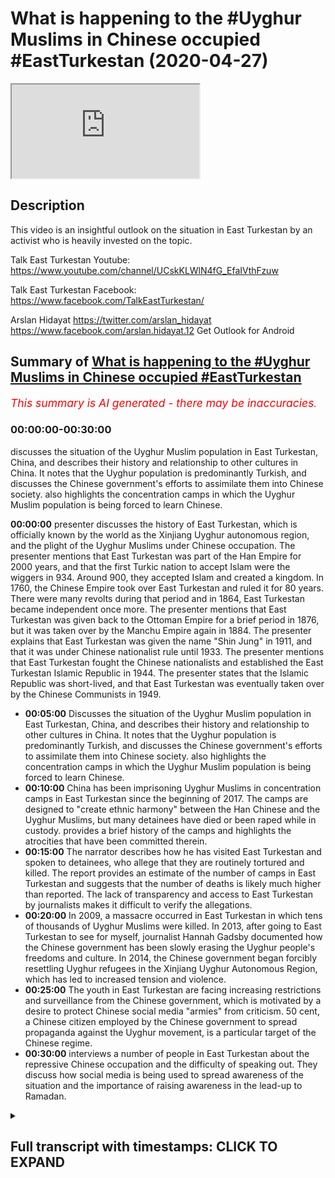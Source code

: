 # What is happening to the #Uyghur Muslims in Chinese occupied #EastTurkestan (2020-04-27)

<iframe loading='lazy' allow='autoplay' src='https://www.youtube.com/embed/jPRjuHtygYI'></iframe>

## Description

This video is an insightful outlook on the situation in East Turkestan by an activist who is heavily invested on the topic.

Talk East Turkestan Youtube:
<https://www.youtube.com/channel/UCskKLWlN4fG_EfaIVthFzuw>

Talk East Turkestan Facebook:
<https://www.facebook.com/TalkEastTurkestan/>

Arslan Hidayat
<https://twitter.com/arslan_hidayat>
<https://www.facebook.com/arslan.hidayat.12>
Get Outlook for Android

## Summary of [What is happening to the #Uyghur Muslims in Chinese occupied #EastTurkestan](https://www.youtube.com/watch?v=jPRjuHtygYI)

*<span style="color:red; font-size:125%">This summary is AI generated - there may be inaccuracies</span>. [](/)*

### <a onclick="modifyYTiframeseektime('0')">00:00:00-00:30:00</a>

 discusses the situation of the Uyghur Muslim population in East Turkestan, China, and describes their history and relationship to other cultures in China. It notes that the Uyghur population is predominantly Turkish, and discusses the Chinese government's efforts to assimilate them into Chinese society.  also highlights the concentration camps in which the Uyghur Muslim population is being forced to learn Chinese.

**<a onclick="modifyYTiframeseektime('0')">00:00:00</a>**  presenter discusses the history of East Turkestan, which is officially known by the world as the Xinjiang Uyghur autonomous region, and the plight of the Uyghur Muslims under Chinese occupation. The presenter mentions that East Turkestan was part of the Han Empire for 2000 years, and that the first Turkic nation to accept Islam were the wiggers in 934. Around 900, they accepted Islam and created a kingdom. In 1760, the Chinese Empire took over East Turkestan and ruled it for 80 years. There were many revolts during that period and in 1864, East Turkestan became independent once more. The presenter mentions that East Turkestan was given back to the Ottoman Empire for a brief period in 1876, but it was taken over by the Manchu Empire again in 1884. The presenter explains that East Turkestan was given the name "Shin Jung" in 1911, and that it was under Chinese nationalist rule until 1933. The presenter mentions that East Turkestan fought the Chinese nationalists and established the East Turkestan Islamic Republic in 1944. The presenter states that the Islamic Republic was short-lived, and that East Turkestan was eventually taken over by the Chinese Communists in 1949.

* **<a onclick="modifyYTiframeseektime('300')">00:05:00</a>** Discusses the situation of the Uyghur Muslim population in East Turkestan, China, and describes their history and relationship to other cultures in China. It notes that the Uyghur population is predominantly Turkish, and discusses the Chinese government's efforts to assimilate them into Chinese society.  also highlights the concentration camps in which the Uyghur Muslim population is being forced to learn Chinese.
* **<a onclick="modifyYTiframeseektime('600')">00:10:00</a>** China has been imprisoning Uyghur Muslims in concentration camps in East Turkestan since the beginning of 2017. The camps are designed to "create ethnic harmony" between the Han Chinese and the Uyghur Muslims, but many detainees have died or been raped while in custody.  provides a brief history of the camps and highlights the atrocities that have been committed therein.
* **<a onclick="modifyYTiframeseektime('900')">00:15:00</a>** The narrator describes how he has visited East Turkestan and spoken to detainees, who allege that they are routinely tortured and killed. The report provides an estimate of the number of camps in East Turkestan and suggests that the number of deaths is likely much higher than reported. The lack of transparency and access to East Turkestan by journalists makes it difficult to verify the allegations.
* **<a onclick="modifyYTiframeseektime('1200')">00:20:00</a>** In 2009, a massacre occurred in East Turkestan in which tens of thousands of Uyghur Muslims were killed. In 2013, after going to East Turkestan to see for myself, journalist Hannah Gadsby documented how the Chinese government has been slowly erasing the Uyghur people's freedoms and culture. In 2014, the Chinese government began forcibly resettling Uyghur refugees in the Xinjiang Uyghur Autonomous Region, which has led to increased tension and violence.
* **<a onclick="modifyYTiframeseektime('1500')">00:25:00</a>** The youth in East Turkestan are facing increasing restrictions and surveillance from the Chinese government, which is motivated by a desire to protect Chinese social media "armies" from criticism. 50 cent, a Chinese citizen employed by the Chinese government to spread propaganda against the Uyghur movement, is a particular target of the Chinese regime.
* **<a onclick="modifyYTiframeseektime('1800')">00:30:00</a>** interviews a number of people in East Turkestan about the repressive Chinese occupation and the difficulty of speaking out. They discuss how social media is being used to spread awareness of the situation and the importance of raising awareness in the lead-up to Ramadan.

<details><summary><h2>Full transcript with timestamps: CLICK TO EXPAND</h2></summary>

<a onclick="modifyYTiframeseektime('0')">0:00:00</a> assalamualaikum warahmatullahi what I  
<a onclick="modifyYTiframeseektime('2')">0:00:02</a> care to and welcome to a special show  
<a onclick="modifyYTiframeseektime('4')">0:00:04</a> with a special guest who is a weaker  
<a onclick="modifyYTiframeseektime('7')">0:00:07</a> Muslim who is an activist who's been  
<a onclick="modifyYTiframeseektime('8')">0:00:08</a> very active on media mainstream media  
<a onclick="modifyYTiframeseektime('12')">0:00:12</a> BBC T is equal T NT or T RT a crabber  
<a onclick="modifyYTiframeseektime('17')">0:00:17</a> yeah yeah the Turkish channel right Al  
<a onclick="modifyYTiframeseektime('21')">0:00:21</a> Jazeera and many other and many other  
<a onclick="modifyYTiframeseektime('23')">0:00:23</a> important channels it's obviously got  
<a onclick="modifyYTiframeseektime('25')">0:00:25</a> very important information to give us  
<a onclick="modifyYTiframeseektime('28')">0:00:28</a> today about the plight of the weakened  
<a onclick="modifyYTiframeseektime('31')">0:00:31</a> Muslims in East Turkestan so before we  
<a onclick="modifyYTiframeseektime('36')">0:00:36</a> get started with what's happening on the  
<a onclick="modifyYTiframeseektime('38')">0:00:38</a> ground now I thought we potentially  
<a onclick="modifyYTiframeseektime('40')">0:00:40</a> better get started with maybe a brief  
<a onclick="modifyYTiframeseektime('43')">0:00:43</a> history of who are the weaker people and  
<a onclick="modifyYTiframeseektime('45')">0:00:45</a> what is the history of of those bigger  
<a onclick="modifyYTiframeseektime('48')">0:00:48</a> people in the East segment son sure um  
<a onclick="modifyYTiframeseektime('52')">0:00:52</a> today what what the Chinese call or what  
<a onclick="modifyYTiframeseektime('55')">0:00:55</a> it's officially called by the world  
<a onclick="modifyYTiframeseektime('56')">0:00:56</a> bodies as the Xin Jiang we got  
<a onclick="modifyYTiframeseektime('59')">0:00:59</a> autonomous region we often refer to as  
<a onclick="modifyYTiframeseektime('61')">0:01:01</a> Chinese occupied East Turkestan and I  
<a onclick="modifyYTiframeseektime('65')">0:01:05</a> mean you could go in 2000 years of  
<a onclick="modifyYTiframeseektime('67')">0:01:07</a> history but maybe the week is coming to  
<a onclick="modifyYTiframeseektime('71')">0:01:11</a> play especially during the Qatar Han  
<a onclick="modifyYTiframeseektime('74')">0:01:14</a> Empire period where the wiggers in 934  
<a onclick="modifyYTiframeseektime('77')">0:01:17</a> accept Islam and they are the first  
<a onclick="modifyYTiframeseektime('80')">0:01:20</a> Turkic nation to accept this lab and and  
<a onclick="modifyYTiframeseektime('83')">0:01:23</a> make a kingdom out of it they make the  
<a onclick="modifyYTiframeseektime('86')">0:01:26</a> first Kingdom and even the word Google  
<a onclick="modifyYTiframeseektime('89')">0:01:29</a> in Turkish regard actually means  
<a onclick="modifyYTiframeseektime('91')">0:01:31</a> civilize because they were the first  
<a onclick="modifyYTiframeseektime('93')">0:01:33</a> shows generally Turkic / Mongol people  
<a onclick="modifyYTiframeseektime('96')">0:01:36</a> are nomadic people and the week is were  
<a onclick="modifyYTiframeseektime('98')">0:01:38</a> the first branch of Turks to leave that  
<a onclick="modifyYTiframeseektime('101')">0:01:41</a> nomadic lifestyle and create a  
<a onclick="modifyYTiframeseektime('103')">0:01:43</a> civilization in agriculture and so  
<a onclick="modifyYTiframeseektime('107')">0:01:47</a> around 900 they accept Islam and then  
<a onclick="modifyYTiframeseektime('109')">0:01:49</a> it's like a few hundred years of within  
<a onclick="modifyYTiframeseektime('113')">0:01:53</a> a week a kingdom of different sort of  
<a onclick="modifyYTiframeseektime('115')">0:01:55</a> kingdoms within Turkey kingdoms it's not  
<a onclick="modifyYTiframeseektime('119')">0:01:59</a> until we get to about 1760 where we  
<a onclick="modifyYTiframeseektime('123')">0:02:03</a> start having issues with the Chinese  
<a onclick="modifyYTiframeseektime('126')">0:02:06</a> Empire and during that time we get into  
<a onclick="modifyYTiframeseektime('129')">0:02:09</a> contact the wiggers get into contact  
<a onclick="modifyYTiframeseektime('131')">0:02:11</a> with a Manchu Empire  
<a onclick="modifyYTiframeseektime('133')">0:02:13</a> and they take over what we now refer to  
<a onclick="modifyYTiframeseektime('136')">0:02:16</a> as East Turkestan in 1760 they sort of  
<a onclick="modifyYTiframeseektime('140')">0:02:20</a> rule that part of the land and we'll get  
<a onclick="modifyYTiframeseektime('143')">0:02:23</a> into the geography as well for about 80  
<a onclick="modifyYTiframeseektime('145')">0:02:25</a> or so years during those 80 years there  
<a onclick="modifyYTiframeseektime('148')">0:02:28</a> are many revolts and in about 1864 the  
<a onclick="modifyYTiframeseektime('154')">0:02:34</a> week has become independent once more  
<a onclick="modifyYTiframeseektime('156')">0:02:36</a> from the Manchu Empire and then during  
<a onclick="modifyYTiframeseektime('160')">0:02:40</a> that period for the for a very brief  
<a onclick="modifyYTiframeseektime('162')">0:02:42</a> period the week is actually give back to  
<a onclick="modifyYTiframeseektime('165')">0:02:45</a> the Ottoman empires world very briefly  
<a onclick="modifyYTiframeseektime('167')">0:02:47</a> but again it's short-lived and we are  
<a onclick="modifyYTiframeseektime('170')">0:02:50</a> taken over by the Manchurians again in  
<a onclick="modifyYTiframeseektime('173')">0:02:53</a> 1876 then for about eight years or so  
<a onclick="modifyYTiframeseektime('177')">0:02:57</a> there's a bit more revolt and then the  
<a onclick="modifyYTiframeseektime('180')">0:03:00</a> the Ching dynasty basically during that  
<a onclick="modifyYTiframeseektime('183')">0:03:03</a> period in 1884  
<a onclick="modifyYTiframeseektime('186')">0:03:06</a> we are labeled as Shin Jung which  
<a onclick="modifyYTiframeseektime('189')">0:03:09</a> literally means new frontier or new land  
<a onclick="modifyYTiframeseektime('193')">0:03:13</a> and then it's not until 1911 that the  
<a onclick="modifyYTiframeseektime('198')">0:03:18</a> Manchu Empire totally is wiped out by  
<a onclick="modifyYTiframeseektime('201')">0:03:21</a> the Chinese nationalists and we fall  
<a onclick="modifyYTiframeseektime('204')">0:03:24</a> under chinese nationalist rule and then  
<a onclick="modifyYTiframeseektime('207')">0:03:27</a> from 1911 to about 1933 we we fight the  
<a onclick="modifyYTiframeseektime('213')">0:03:33</a> Chinese nationalists and we establish  
<a onclick="modifyYTiframeseektime('215')">0:03:35</a> the East Turkestan Islamic Republic and  
<a onclick="modifyYTiframeseektime('218')">0:03:38</a> this is was established in the city of  
<a onclick="modifyYTiframeseektime('221')">0:03:41</a> kashgar which is very close to the which  
<a onclick="modifyYTiframeseektime('223')">0:03:43</a> which orders with Afghanistan and it's  
<a onclick="modifyYTiframeseektime('226')">0:03:46</a> actually recognized by but by the Afghan  
<a onclick="modifyYTiframeseektime('229')">0:03:49</a> government back then and also turkey the  
<a onclick="modifyYTiframeseektime('232')">0:03:52</a> Turkish Republic but unfortunately this  
<a onclick="modifyYTiframeseektime('235')">0:03:55</a> Islamic Republic is short-lived and then  
<a onclick="modifyYTiframeseektime('238')">0:03:58</a> we lose the fight to the Chinese  
<a onclick="modifyYTiframeseektime('241')">0:04:01</a> nationalists once more and then in in  
<a onclick="modifyYTiframeseektime('245')">0:04:05</a> about eleven years later in 1944 towards  
<a onclick="modifyYTiframeseektime('248')">0:04:08</a> the north of East Turkestan in the city  
<a onclick="modifyYTiframeseektime('250')">0:04:10</a> of gujja we established the East  
<a onclick="modifyYTiframeseektime('252')">0:04:12</a> Turkestan Republic and that goes on for  
<a onclick="modifyYTiframeseektime('255')">0:04:15</a> about five or six years until the  
<a onclick="modifyYTiframeseektime('257')">0:04:17</a> Chinese Communist disband that  
<a onclick="modifyYTiframeseektime('260')">0:04:20</a> government in 1949 and then we've been  
<a onclick="modifyYTiframeseektime('263')">0:04:23</a> living for the past 70 odd years and  
<a onclick="modifyYTiframeseektime('266')">0:04:26</a> communist rule Chinese communist rule  
<a onclick="modifyYTiframeseektime('269')">0:04:29</a> together with Tibet together with Inner  
<a onclick="modifyYTiframeseektime('271')">0:04:31</a> Mongolia and since that day they  
<a onclick="modifyYTiframeseektime('275')">0:04:35</a> promised us autonomy technically we are  
<a onclick="modifyYTiframeseektime('278')">0:04:38</a> labeled the shinjang we got enemies  
<a onclick="modifyYTiframeseektime('280')">0:04:40</a> region but we have we don't receive any  
<a onclick="modifyYTiframeseektime('283')">0:04:43</a> autonomy our leaders are puppets and we  
<a onclick="modifyYTiframeseektime('287')">0:04:47</a> and we've gone through many oppressions  
<a onclick="modifyYTiframeseektime('289')">0:04:49</a> throughout the times whether it be  
<a onclick="modifyYTiframeseektime('291')">0:04:51</a> during whether it be our own Arabic  
<a onclick="modifyYTiframeseektime('295')">0:04:55</a> script because we do use Arabic script  
<a onclick="modifyYTiframeseektime('297')">0:04:57</a> that was then later changed into Latin  
<a onclick="modifyYTiframeseektime('300')">0:05:00</a> for a period of time just like what  
<a onclick="modifyYTiframeseektime('302')">0:05:02</a> Turkey did with Ataturk but then later  
<a onclick="modifyYTiframeseektime('304')">0:05:04</a> again they changed it back to Arabic so  
<a onclick="modifyYTiframeseektime('307')">0:05:07</a> one you change the Arabic script once  
<a onclick="modifyYTiframeseektime('309')">0:05:09</a> you lose a whole generation of people  
<a onclick="modifyYTiframeseektime('311')">0:05:11</a> they become in the room and in another  
<a onclick="modifyYTiframeseektime('313')">0:05:13</a> 20 years you change the script once more  
<a onclick="modifyYTiframeseektime('315')">0:05:15</a> so the Chinese have been keeping the the  
<a onclick="modifyYTiframeseektime('319')">0:05:19</a> Weig as literate  
<a onclick="modifyYTiframeseektime('321')">0:05:21</a> [Music]  
<a onclick="modifyYTiframeseektime('322')">0:05:22</a> you know not knowledged and not schooled  
<a onclick="modifyYTiframeseektime('324')">0:05:24</a> and this is a typical of all communist  
<a onclick="modifyYTiframeseektime('328')">0:05:28</a> regimes you know attacking professors  
<a onclick="modifyYTiframeseektime('330')">0:05:30</a> attacking the rich attacking the  
<a onclick="modifyYTiframeseektime('332')">0:05:32</a> businessman and in attacking agency  
<a onclick="modifyYTiframeseektime('334')">0:05:34</a> basically I could go on until today  
<a onclick="modifyYTiframeseektime('337')">0:05:37</a> basically if you if you'd like or well I  
<a onclick="modifyYTiframeseektime('341')">0:05:41</a> mean that's that's very comprehensive in  
<a onclick="modifyYTiframeseektime('344')">0:05:44</a> the short space of time history  
<a onclick="modifyYTiframeseektime('348')">0:05:48</a> tree-like of the of the Weir's what are  
<a onclick="modifyYTiframeseektime('352')">0:05:52</a> the population sizes just for people to  
<a onclick="modifyYTiframeseektime('353')">0:05:53</a> get kind of more of a visual picture now  
<a onclick="modifyYTiframeseektime('355')">0:05:55</a> what's what is the population size what  
<a onclick="modifyYTiframeseektime('357')">0:05:57</a> language do people speak tell us more  
<a onclick="modifyYTiframeseektime('360')">0:06:00</a> about these people I mean to what extent  
<a onclick="modifyYTiframeseektime('362')">0:06:02</a> are they integrated into Chinese society  
<a onclick="modifyYTiframeseektime('364')">0:06:04</a> if at all to what extent are they likely  
<a onclick="modifyYTiframeseektime('367')">0:06:07</a> to know Mandarin Chinese or any kind of  
<a onclick="modifyYTiframeseektime('370')">0:06:10</a> Chinese so give us a bit of a glimpse as  
<a onclick="modifyYTiframeseektime('374')">0:06:14</a> to what what the wiggers are like today  
<a onclick="modifyYTiframeseektime('377')">0:06:17</a> and and something about the week of  
<a onclick="modifyYTiframeseektime('379')">0:06:19</a> people yes so the week is by nature by  
<a onclick="modifyYTiframeseektime('384')">0:06:24</a> nature or by say blood are a link to the  
<a onclick="modifyYTiframeseektime('387')">0:06:27</a> Turks so even when you go to Turkey or  
<a onclick="modifyYTiframeseektime('389')">0:06:29</a> when you talk to Turkish people they  
<a onclick="modifyYTiframeseektime('392')">0:06:32</a> they have this special tree of you know  
<a onclick="modifyYTiframeseektime('394')">0:06:34</a> what they call like where their gene  
<a onclick="modifyYTiframeseektime('396')">0:06:36</a> comes from or so to speak so we are  
<a onclick="modifyYTiframeseektime('399')">0:06:39</a> linked to the Turkic people  
<a onclick="modifyYTiframeseektime('400')">0:06:40</a> and when we refer to East Turkestan we  
<a onclick="modifyYTiframeseektime('403')">0:06:43</a> don't just refer to the wiggers even  
<a onclick="modifyYTiframeseektime('405')">0:06:45</a> though we make the majority within the  
<a onclick="modifyYTiframeseektime('408')">0:06:48</a> framework of Turkestan or Eastern  
<a onclick="modifyYTiframeseektime('410')">0:06:50</a> castaigne Kazakh Turks is Beck Turks  
<a onclick="modifyYTiframeseektime('412')">0:06:52</a> Kurds Turks hotter Turks the the wiggers  
<a onclick="modifyYTiframeseektime('417')">0:06:57</a> the language itself is Turkish so if I  
<a onclick="modifyYTiframeseektime('421')">0:07:01</a> were to speak say say - Ali Dawa very  
<a onclick="modifyYTiframeseektime('424')">0:07:04</a> slowly in the wiggling which you would  
<a onclick="modifyYTiframeseektime('426')">0:07:06</a> understand me I do know the Turkish  
<a onclick="modifyYTiframeseektime('428')">0:07:08</a> language itself as well so that the  
<a onclick="modifyYTiframeseektime('431')">0:07:11</a> Turks understand each other and the  
<a onclick="modifyYTiframeseektime('435')">0:07:15</a> language wise according to Chinese  
<a onclick="modifyYTiframeseektime('438')">0:07:18</a> statistics we are 11 million people but  
<a onclick="modifyYTiframeseektime('440')">0:07:20</a> we say we are anywhere anywhere between  
<a onclick="modifyYTiframeseektime('444')">0:07:24</a> 25 to 40 million obviously the Chinese  
<a onclick="modifyYTiframeseektime('447')">0:07:27</a> don't let us do any statistics they seem  
<a onclick="modifyYTiframeseektime('449')">0:07:29</a> to just keep our population the same  
<a onclick="modifyYTiframeseektime('451')">0:07:31</a> over especially after 1990 our  
<a onclick="modifyYTiframeseektime('454')">0:07:34</a> population hasn't changed for some  
<a onclick="modifyYTiframeseektime('455')">0:07:35</a> reason they like to keep it small on  
<a onclick="modifyYTiframeseektime('457')">0:07:37</a> paper and when the first when before  
<a onclick="modifyYTiframeseektime('462')">0:07:42</a> China's invasion the the Chinese  
<a onclick="modifyYTiframeseektime('465')">0:07:45</a> population is Turkestan was less than a  
<a onclick="modifyYTiframeseektime('467')">0:07:47</a> percent maybe like half a percent but  
<a onclick="modifyYTiframeseektime('470')">0:07:50</a> now according to China it's about 50 50  
<a onclick="modifyYTiframeseektime('474')">0:07:54</a> 50 percent Han and then 50 percent we  
<a onclick="modifyYTiframeseektime('476')">0:07:56</a> guess and then within that 50 percent  
<a onclick="modifyYTiframeseektime('478')">0:07:58</a> there are a small minority of Cossacks  
<a onclick="modifyYTiframeseektime('480')">0:08:00</a> could his respects Attar's yeah but  
<a onclick="modifyYTiframeseektime('486')">0:08:06</a> those are the weaker people for you and  
<a onclick="modifyYTiframeseektime('488')">0:08:08</a> the frustration with the Chinese  
<a onclick="modifyYTiframeseektime('491')">0:08:11</a> government is that while whilst many  
<a onclick="modifyYTiframeseektime('493')">0:08:13</a> other cultures because China posts  
<a onclick="modifyYTiframeseektime('496')">0:08:16</a> itself and prides itself of having 56  
<a onclick="modifyYTiframeseektime('499')">0:08:19</a> nationalities within or 56 ethnic groups  
<a onclick="modifyYTiframeseektime('503')">0:08:23</a> within China but we are the ones that  
<a onclick="modifyYTiframeseektime('507')">0:08:27</a> haven't necessarily integrated into  
<a onclick="modifyYTiframeseektime('509')">0:08:29</a> there or been assimilated into their  
<a onclick="modifyYTiframeseektime('512')">0:08:32</a> framework and it's maybe you've heard of  
<a onclick="modifyYTiframeseektime('516')">0:08:36</a> the recent crackdown in the last three  
<a onclick="modifyYTiframeseektime('518')">0:08:38</a> years these concentration camps where  
<a onclick="modifyYTiframeseektime('521')">0:08:41</a> they finally said enough is enough  
<a onclick="modifyYTiframeseektime('524')">0:08:44</a> you're either going to become Chinese or  
<a onclick="modifyYTiframeseektime('526')">0:08:46</a> not because how our allegiance has not  
<a onclick="modifyYTiframeseektime('530')">0:08:50</a> been necessarily to Beijing it's been  
<a onclick="modifyYTiframeseektime('533')">0:08:53</a> more  
<a onclick="modifyYTiframeseektime('534')">0:08:54</a> towards to our Turkic brothers in  
<a onclick="modifyYTiframeseektime('535')">0:08:55</a> Central Asia to to our Middle Eastern  
<a onclick="modifyYTiframeseektime('539')">0:08:59</a> brothers in the Middle East so we looked  
<a onclick="modifyYTiframeseektime('542')">0:09:02</a> out and even the way we look the way we  
<a onclick="modifyYTiframeseektime('544')">0:09:04</a> speak in recent years I mean the the  
<a onclick="modifyYTiframeseektime('548')">0:09:08</a> weaker people have had to learn Chinese  
<a onclick="modifyYTiframeseektime('550')">0:09:10</a> I mean it is it is that is it is the  
<a onclick="modifyYTiframeseektime('553')">0:09:13</a> nation's language after all if you don't  
<a onclick="modifyYTiframeseektime('555')">0:09:15</a> know Chinese you wouldn't be able to  
<a onclick="modifyYTiframeseektime('557')">0:09:17</a> study so weak is predominantly do you  
<a onclick="modifyYTiframeseektime('560')">0:09:20</a> know the Chinese Mandarin language yeah  
<a onclick="modifyYTiframeseektime('563')">0:09:23</a> and you may have heard that and we'll  
<a onclick="modifyYTiframeseektime('566')">0:09:26</a> probably get into that later that why  
<a onclick="modifyYTiframeseektime('567')">0:09:27</a> they're putting us into concentration  
<a onclick="modifyYTiframeseektime('569')">0:09:29</a> camp is to teach us Chinese Mandarin but  
<a onclick="modifyYTiframeseektime('571')">0:09:31</a> most of the people that that you've seen  
<a onclick="modifyYTiframeseektime('573')">0:09:33</a> put are actually very educated people so  
<a onclick="modifyYTiframeseektime('578')">0:09:38</a> let's get to that right now because I  
<a onclick="modifyYTiframeseektime('580')">0:09:40</a> think we've got a good picture of who  
<a onclick="modifyYTiframeseektime('582')">0:09:42</a> the weaker people are what the history  
<a onclick="modifyYTiframeseektime('584')">0:09:44</a> is because I think that he realizes them  
<a onclick="modifyYTiframeseektime('586')">0:09:46</a> not just for let's say non-muslims who  
<a onclick="modifyYTiframeseektime('589')">0:09:49</a> are watching this but also for us  
<a onclick="modifyYTiframeseektime('592')">0:09:52</a> Muslims who might not have much  
<a onclick="modifyYTiframeseektime('594')">0:09:54</a> information about the weekers myself  
<a onclick="modifyYTiframeseektime('597')">0:09:57</a> included so I think it's very important  
<a onclick="modifyYTiframeseektime('599')">0:09:59</a> that we we do study a little bit more  
<a onclick="modifyYTiframeseektime('601')">0:10:01</a> about the history studied a little bit  
<a onclick="modifyYTiframeseektime('603')">0:10:03</a> more about the society and the people  
<a onclick="modifyYTiframeseektime('605')">0:10:05</a> what's going on in China now so the most  
<a onclick="modifyYTiframeseektime('610')">0:10:10</a> recent thing that has been going on  
<a onclick="modifyYTiframeseektime('613')">0:10:13</a> especially since the beginning of 2017  
<a onclick="modifyYTiframeseektime('616')">0:10:16</a> China have decided to put the wiggers  
<a onclick="modifyYTiframeseektime('618')">0:10:18</a> into and and we've seen it and today I  
<a onclick="modifyYTiframeseektime('623')">0:10:23</a> made a video about it as well just like  
<a onclick="modifyYTiframeseektime('625')">0:10:25</a> what happened to the Jews into  
<a onclick="modifyYTiframeseektime('626')">0:10:26</a> concentration camps before I mean it's  
<a onclick="modifyYTiframeseektime('630')">0:10:30</a> not like it's starting 2017 the the  
<a onclick="modifyYTiframeseektime('633')">0:10:33</a> weeks have always been oppressed over  
<a onclick="modifyYTiframeseektime('635')">0:10:35</a> the last 70 years but especially these  
<a onclick="modifyYTiframeseektime('638')">0:10:38</a> last three years regardless of how  
<a onclick="modifyYTiframeseektime('641')">0:10:41</a> religious someone is or regardless of  
<a onclick="modifyYTiframeseektime('645')">0:10:45</a> how loyal they were to the Communist  
<a onclick="modifyYTiframeseektime('647')">0:10:47</a> Party it based simply on your ethnic  
<a onclick="modifyYTiframeseektime('651')">0:10:51</a> identity you were put into this  
<a onclick="modifyYTiframeseektime('653')">0:10:53</a> concentration camp to be basically fixed  
<a onclick="modifyYTiframeseektime('657')">0:10:57</a> or to be retrained re-educated and in  
<a onclick="modifyYTiframeseektime('661')">0:11:01</a> the process many have died so if I if I  
<a onclick="modifyYTiframeseektime('665')">0:11:05</a> can go into what actually happened  
<a onclick="modifyYTiframeseektime('666')">0:11:06</a> in these camps there are actually four  
<a onclick="modifyYTiframeseektime('668')">0:11:08</a> types of camps for four levels of camps  
<a onclick="modifyYTiframeseektime('671')">0:11:11</a> the first type of camp is the lightest  
<a onclick="modifyYTiframeseektime('674')">0:11:14</a> where probably the people that have that  
<a onclick="modifyYTiframeseektime('678')">0:11:18</a> are not a threat to society so sort of  
<a onclick="modifyYTiframeseektime('681')">0:11:21</a> threats to Chinese society is if you  
<a onclick="modifyYTiframeseektime('684')">0:11:24</a> have connections overseas if you make a  
<a onclick="modifyYTiframeseektime('687')">0:11:27</a> telephone call overseas if you have if  
<a onclick="modifyYTiframeseektime('689')">0:11:29</a> you if you have ever owned any religious  
<a onclick="modifyYTiframeseektime('692')">0:11:32</a> items so holding on to prayer mats or  
<a onclick="modifyYTiframeseektime('695')">0:11:35</a> Koran or hanging things or saying I  
<a onclick="modifyYTiframeseektime('700')">0:11:40</a> don't know if you've got religious or  
<a onclick="modifyYTiframeseektime('702')">0:11:42</a> possessions or so you can check this out  
<a onclick="modifyYTiframeseektime('706')">0:11:46</a> as well  
<a onclick="modifyYTiframeseektime('707')">0:11:47</a> 1.1 million Chinese officials were sent  
<a onclick="modifyYTiframeseektime('711')">0:11:51</a> in to  
<a onclick="modifyYTiframeseektime('712')">0:11:52</a> Weger homes and and you had no choice  
<a onclick="modifyYTiframeseektime('716')">0:11:56</a> for this under the guise of creating  
<a onclick="modifyYTiframeseektime('720')">0:12:00</a> ethnic harmony between the Han and the  
<a onclick="modifyYTiframeseektime('723')">0:12:03</a> Wigga and we thought you know this is  
<a onclick="modifyYTiframeseektime('726')">0:12:06</a> good all right that they'll get to know  
<a onclick="modifyYTiframeseektime('728')">0:12:08</a> what it'll be like a cultural exchange  
<a onclick="modifyYTiframeseektime('730')">0:12:10</a> because it's very easy very I mean even  
<a onclick="modifyYTiframeseektime('733')">0:12:13</a> though we cousin Han Chinese do work  
<a onclick="modifyYTiframeseektime('735')">0:12:15</a> together it's it's very unlikely that  
<a onclick="modifyYTiframeseektime('737')">0:12:17</a> you would invite that let have them  
<a onclick="modifyYTiframeseektime('738')">0:12:18</a> sleep over and all this during that time  
<a onclick="modifyYTiframeseektime('740')">0:12:20</a> the wigs were surveilled and they saw  
<a onclick="modifyYTiframeseektime('743')">0:12:23</a> how they interacted so this notion of or  
<a onclick="modifyYTiframeseektime('747')">0:12:27</a> they could practice at home and not  
<a onclick="modifyYTiframeseektime('750')">0:12:30</a> practice outside that doesn't exist for  
<a onclick="modifyYTiframeseektime('752')">0:12:32</a> us so during that time they were able to  
<a onclick="modifyYTiframeseektime('754')">0:12:34</a> establish how whether how much Chinese  
<a onclick="modifyYTiframeseektime('758')">0:12:38</a> Mandarin they spoke at home because now  
<a onclick="modifyYTiframeseektime('761')">0:12:41</a> in public spaces the weaker language  
<a onclick="modifyYTiframeseektime('763')">0:12:43</a> itself is banned so how what sort of  
<a onclick="modifyYTiframeseektime('767')">0:12:47</a> lessons were they teaching their kids  
<a onclick="modifyYTiframeseektime('768')">0:12:48</a> and it could be things like not even at  
<a onclick="modifyYTiframeseektime('771')">0:12:51</a> fully Islamic like my son eat with your  
<a onclick="modifyYTiframeseektime('774')">0:12:54</a> right hand  
<a onclick="modifyYTiframeseektime('775')">0:12:55</a> like there's no sir you know you don't  
<a onclick="modifyYTiframeseektime('778')">0:12:58</a> even have to say all the the the  
<a onclick="modifyYTiframeseektime('780')">0:13:00</a> Shaitaan eats with his left it's just  
<a onclick="modifyYTiframeseektime('781')">0:13:01</a> available white with his right hand so  
<a onclick="modifyYTiframeseektime('784')">0:13:04</a> all these things are jotted down and  
<a onclick="modifyYTiframeseektime('786')">0:13:06</a> jotted in and so from this they sort of  
<a onclick="modifyYTiframeseektime('790')">0:13:10</a> gather who's at what degree so the  
<a onclick="modifyYTiframeseektime('793')">0:13:13</a> lightest punishment is basically this  
<a onclick="modifyYTiframeseektime('795')">0:13:15</a> first sort of care will you literally go  
<a onclick="modifyYTiframeseektime('797')">0:13:17</a> to like work from 9:00 to 5:00 your  
<a onclick="modifyYTiframeseektime('800')">0:13:20</a> this is the lightest is the actual camp  
<a onclick="modifyYTiframeseektime('805')">0:13:25</a> where you are Satan and you actually  
<a onclick="modifyYTiframeseektime('807')">0:13:27</a> stay you live there people have told us  
<a onclick="modifyYTiframeseektime('811')">0:13:31</a> former detainees have told us and this  
<a onclick="modifyYTiframeseektime('814')">0:13:34</a> is widely covered in Western media and  
<a onclick="modifyYTiframeseektime('816')">0:13:36</a> east media they were on four to five  
<a onclick="modifyYTiframeseektime('819')">0:13:39</a> hundred calorie diets they were made to  
<a onclick="modifyYTiframeseektime('822')">0:13:42</a> repent macabre to Xi Jinping and there  
<a onclick="modifyYTiframeseektime('827')">0:13:47</a> are signs out on the streets and again  
<a onclick="modifyYTiframeseektime('829')">0:13:49</a> this is everything that I'm gonna say is  
<a onclick="modifyYTiframeseektime('831')">0:13:51</a> recorded you can do your own research of  
<a onclick="modifyYTiframeseektime('833')">0:13:53</a> this that Xi Jinping is literally God  
<a onclick="modifyYTiframeseektime('836')">0:13:56</a> and they haven't have a TV screen on him  
<a onclick="modifyYTiframeseektime('838')">0:13:58</a> and you need to write letters to him and  
<a onclick="modifyYTiframeseektime('840')">0:14:00</a> so people are making Toba because they  
<a onclick="modifyYTiframeseektime('843')">0:14:03</a> were making tawba to Allah so religion  
<a onclick="modifyYTiframeseektime('845')">0:14:05</a> not just Islam Christianity Buddhism  
<a onclick="modifyYTiframeseektime('848')">0:14:08</a> Falun Gong you may have heard of these  
<a onclick="modifyYTiframeseektime('850')">0:14:10</a> groups any religion and this is under  
<a onclick="modifyYTiframeseektime('853')">0:14:13</a> all communist regimes are banned even  
<a onclick="modifyYTiframeseektime('855')">0:14:15</a> though they have stayed one religion  
<a onclick="modifyYTiframeseektime('857')">0:14:17</a> where they propagate their own communism  
<a onclick="modifyYTiframeseektime('858')">0:14:18</a> and it's not real religion so that's the  
<a onclick="modifyYTiframeseektime('860')">0:14:20</a> main sort of concentration camp that  
<a onclick="modifyYTiframeseektime('862')">0:14:22</a> we're talking about where there are four  
<a onclick="modifyYTiframeseektime('864')">0:14:24</a> to five hundred calorie diets women are  
<a onclick="modifyYTiframeseektime('866')">0:14:26</a> sterilized they are injected with  
<a onclick="modifyYTiframeseektime('868')">0:14:28</a> something but but the the former  
<a onclick="modifyYTiframeseektime('870')">0:14:30</a> detainees the women they were saying  
<a onclick="modifyYTiframeseektime('872')">0:14:32</a> they they they ended up not having their  
<a onclick="modifyYTiframeseektime('874')">0:14:34</a> periods there is gang rape regardless of  
<a onclick="modifyYTiframeseektime('878')">0:14:38</a> men and women even some men have  
<a onclick="modifyYTiframeseektime('881')">0:14:41</a> testified that they were gang-raped by  
<a onclick="modifyYTiframeseektime('883')">0:14:43</a> prison guards and once the evidence  
<a onclick="modifyYTiframeseektime('887')">0:14:47</a> would miss all of the evidence is based  
<a onclick="modifyYTiframeseektime('890')">0:14:50</a> on testimony and number two there is  
<a onclick="modifyYTiframeseektime('892')">0:14:52</a> satellite images of the actual camps but  
<a onclick="modifyYTiframeseektime('895')">0:14:55</a> video footage of actually what's  
<a onclick="modifyYTiframeseektime('898')">0:14:58</a> happening no we don't have any footage  
<a onclick="modifyYTiframeseektime('899')">0:14:59</a> of this so it's based on testimony the  
<a onclick="modifyYTiframeseektime('902')">0:15:02</a> mowjood the the realization of the camps  
<a onclick="modifyYTiframeseektime('905')">0:15:05</a> have been seen on through google images  
<a onclick="modifyYTiframeseektime('909')">0:15:09</a> through google maps and whenever any  
<a onclick="modifyYTiframeseektime('911')">0:15:11</a> foreign visitor investigate the  
<a onclick="modifyYTiframeseektime('914')">0:15:14</a> journalist does want to go to a specific  
<a onclick="modifyYTiframeseektime('917')">0:15:17</a> area and follow those addresses on the  
<a onclick="modifyYTiframeseektime('919')">0:15:19</a> maps that were given they are stopped if  
<a onclick="modifyYTiframeseektime('922')">0:15:22</a> there is nothing to hide why stopping  
<a onclick="modifyYTiframeseektime('924')">0:15:24</a> them and so for example i've seen  
<a onclick="modifyYTiframeseektime('928')">0:15:28</a> yourself for example going to a row  
<a onclick="modifyYTiframeseektime('930')">0:15:30</a> Hinda going to you know these very  
<a onclick="modifyYTiframeseektime('932')">0:15:32</a> delicate sensitive places  
<a onclick="modifyYTiframeseektime('934')">0:15:34</a> you would not be able to do that in East  
<a onclick="modifyYTiframeseektime('936')">0:15:36</a> Turkestan you want to be able to  
<a onclick="modifyYTiframeseektime('939')">0:15:39</a> interview the people so that's the  
<a onclick="modifyYTiframeseektime('941')">0:15:41</a> second solo that's it that's the second  
<a onclick="modifyYTiframeseektime('943')">0:15:43</a> camp the third camp yeah what ask you  
<a onclick="modifyYTiframeseektime('947')">0:15:47</a> just on that point yeah how would you  
<a onclick="modifyYTiframeseektime('950')">0:15:50</a> compare the wigger situation with the  
<a onclick="modifyYTiframeseektime('952')">0:15:52</a> ring gear situation you know as you kind  
<a onclick="modifyYTiframeseektime('956')">0:15:56</a> of mentioned I'm gonna go into Burma but  
<a onclick="modifyYTiframeseektime('957')">0:15:57</a> I went to Cox's Bazar which is on the  
<a onclick="modifyYTiframeseektime('960')">0:16:00</a> account of all the with Burma and I  
<a onclick="modifyYTiframeseektime('963')">0:16:03</a> spoke to many of the women said that  
<a onclick="modifyYTiframeseektime('966')">0:16:06</a> they seemed their own children you know  
<a onclick="modifyYTiframeseektime('969')">0:16:09</a> put into fires and burn alive and gang  
<a onclick="modifyYTiframeseektime('973')">0:16:13</a> rape but all this first sinister stuff I  
<a onclick="modifyYTiframeseektime('976')">0:16:16</a> was gonna ask to what extent now is that  
<a onclick="modifyYTiframeseektime('979')">0:16:19</a> comparable with what's going on in China  
<a onclick="modifyYTiframeseektime('982')">0:16:22</a> are we seeing the same kind of thing as  
<a onclick="modifyYTiframeseektime('985')">0:16:25</a> it is it just genocide or killings and  
<a onclick="modifyYTiframeseektime('987')">0:16:27</a> I've been what kind of numbers are we  
<a onclick="modifyYTiframeseektime('989')">0:16:29</a> talking about is there anywhere similar  
<a onclick="modifyYTiframeseektime('991')">0:16:31</a> to running game but would you say it's  
<a onclick="modifyYTiframeseektime('994')">0:16:34</a> lesser than that we just say it's  
<a onclick="modifyYTiframeseektime('996')">0:16:36</a> similar to it in many ways or what would  
<a onclick="modifyYTiframeseektime('998')">0:16:38</a> be your assessment so basically based  
<a onclick="modifyYTiframeseektime('1001')">0:16:41</a> based on what the former detainees have  
<a onclick="modifyYTiframeseektime('1002')">0:16:42</a> said they're saying anyway based on  
<a onclick="modifyYTiframeseektime('1005')">0:16:45</a> their experiences on average they were  
<a onclick="modifyYTiframeseektime('1006')">0:16:46</a> saying they were at least seeing ten  
<a onclick="modifyYTiframeseektime('1009')">0:16:49</a> people every month leaving their cells  
<a onclick="modifyYTiframeseektime('1011')">0:16:51</a> and not being able to come back this is  
<a onclick="modifyYTiframeseektime('1013')">0:16:53</a> what they were telling us that they  
<a onclick="modifyYTiframeseektime('1014')">0:16:54</a> actually saw ten people die in front of  
<a onclick="modifyYTiframeseektime('1017')">0:16:57</a> their eyes every month they're saying  
<a onclick="modifyYTiframeseektime('1019')">0:16:59</a> that there's anywhere between 1,000 to  
<a onclick="modifyYTiframeseektime('1023')">0:17:03</a> 2,000 camps so you can only guesstimate  
<a onclick="modifyYTiframeseektime('1026')">0:17:06</a> there are no official numbers I mean  
<a onclick="modifyYTiframeseektime('1028')">0:17:08</a> killing them yes that they are killing  
<a onclick="modifyYTiframeseektime('1031')">0:17:11</a> them but that they're killing them in a  
<a onclick="modifyYTiframeseektime('1033')">0:17:13</a> way that they are they're being put  
<a onclick="modifyYTiframeseektime('1035')">0:17:15</a> through this camp but the people that  
<a onclick="modifyYTiframeseektime('1039')">0:17:19</a> are dying and not being they are not  
<a onclick="modifyYTiframeseektime('1042')">0:17:22</a> able to take that torture it's not like  
<a onclick="modifyYTiframeseektime('1047')">0:17:27</a> a bullet to your head but just through  
<a onclick="modifyYTiframeseektime('1050')">0:17:30</a> those lack of nutrition through the  
<a onclick="modifyYTiframeseektime('1054')">0:17:34</a> torture through someone's questions  
<a onclick="modifyYTiframeseektime('1059')">0:17:39</a> well what kind of torture methods are we  
<a onclick="modifyYTiframeseektime('1062')">0:17:42</a> talking about it sohow yeah yeah what so  
<a onclick="modifyYTiframeseektime('1066')">0:17:46</a> so we're talking about  
<a onclick="modifyYTiframeseektime('1068')">0:17:48</a> we're talking about sitting on wood  
<a onclick="modifyYTiframeseektime('1072')">0:17:52</a> there is a special made chairs you may  
<a onclick="modifyYTiframeseektime('1074')">0:17:54</a> have heard them Tiger chairs for some of  
<a onclick="modifyYTiframeseektime('1077')">0:17:57</a> the detainees have said 15 to 16 hours  
<a onclick="modifyYTiframeseektime('1080')">0:18:00</a> at a time and when they're or they are  
<a onclick="modifyYTiframeseektime('1084')">0:18:04</a> made to stand in certain positions for  
<a onclick="modifyYTiframeseektime('1086')">0:18:06</a> many hours at a time  
<a onclick="modifyYTiframeseektime('1088')">0:18:08</a> they are interrogated they are given  
<a onclick="modifyYTiframeseektime('1090')">0:18:10</a> pills or they're given these special  
<a onclick="modifyYTiframeseektime('1091')">0:18:11</a> injections so that they don't fall  
<a onclick="modifyYTiframeseektime('1093')">0:18:13</a> asleep after a while if you're not  
<a onclick="modifyYTiframeseektime('1097')">0:18:17</a> sleeping for days on end through these  
<a onclick="modifyYTiframeseektime('1100')">0:18:20</a> through torture methods the human body  
<a onclick="modifyYTiframeseektime('1102')">0:18:22</a> isn't able to take it and say so you  
<a onclick="modifyYTiframeseektime('1104')">0:18:24</a> have tens of people die from each cell  
<a onclick="modifyYTiframeseektime('1107')">0:18:27</a> this this is how they are dying  
<a onclick="modifyYTiframeseektime('1109')">0:18:29</a> generally this is what the detainees are  
<a onclick="modifyYTiframeseektime('1111')">0:18:31</a> saying it's not straight up like for  
<a onclick="modifyYTiframeseektime('1113')">0:18:33</a> example the the footage that you see  
<a onclick="modifyYTiframeseektime('1115')">0:18:35</a> coming out of Inga they you can at least  
<a onclick="modifyYTiframeseektime('1118')">0:18:38</a> get footage of you can see the people  
<a onclick="modifyYTiframeseektime('1121')">0:18:41</a> dying but in East Turkestan this is  
<a onclick="modifyYTiframeseektime('1123')">0:18:43</a> impossible because everything is done  
<a onclick="modifyYTiframeseektime('1124')">0:18:44</a> under closed doors it's the difference  
<a onclick="modifyYTiframeseektime('1127')">0:18:47</a> between the two and to be honest there  
<a onclick="modifyYTiframeseektime('1130')">0:18:50</a> are hinder or the Burma the government  
<a onclick="modifyYTiframeseektime('1133')">0:18:53</a> there or the regime they don't have the  
<a onclick="modifyYTiframeseektime('1135')">0:18:55</a> capacity to do what cause china has the  
<a onclick="modifyYTiframeseektime('1138')">0:18:58</a> the economic power to keep it under  
<a onclick="modifyYTiframeseektime('1140')">0:19:00</a> wraps and we're basically saying if  
<a onclick="modifyYTiframeseektime('1144')">0:19:04</a> they're not if they haven't got anything  
<a onclick="modifyYTiframeseektime('1146')">0:19:06</a> to hide why are journalists you know  
<a onclick="modifyYTiframeseektime('1148')">0:19:08</a> constantly followed they are not able to  
<a onclick="modifyYTiframeseektime('1151')">0:19:11</a> report freely and still to this day no  
<a onclick="modifyYTiframeseektime('1153')">0:19:13</a> UN investigators are able to come and  
<a onclick="modifyYTiframeseektime('1155')">0:19:15</a> you people that you were able to go to  
<a onclick="modifyYTiframeseektime('1158')">0:19:18</a> the border in and talk to the people  
<a onclick="modifyYTiframeseektime('1160')">0:19:20</a> that went through this this oppression  
<a onclick="modifyYTiframeseektime('1162')">0:19:22</a> whereas you would never be able to do  
<a onclick="modifyYTiframeseektime('1164')">0:19:24</a> this in Kyrgyzstan or um but you could  
<a onclick="modifyYTiframeseektime('1169')">0:19:29</a> talk to people outside say in the UK or  
<a onclick="modifyYTiframeseektime('1172')">0:19:32</a> in the West so that's a second  
<a onclick="modifyYTiframeseektime('1175')">0:19:35</a> personally of you see yes yes I walk  
<a onclick="modifyYTiframeseektime('1179')">0:19:39</a> again with it so basically the last time  
<a onclick="modifyYTiframeseektime('1184')">0:19:44</a> I was there in 2014 basically from a  
<a onclick="modifyYTiframeseektime('1187')">0:19:47</a> child I've been going there every 3 3 or  
<a onclick="modifyYTiframeseektime('1189')">0:19:49</a> 4 years my mum will take me and we would  
<a onclick="modifyYTiframeseektime('1192')">0:19:52</a> stay as a mum son in three four or five  
<a onclick="modifyYTiframeseektime('1193')">0:19:53</a> months at a time  
<a onclick="modifyYTiframeseektime('1194')">0:19:54</a> and basically for me me going there as a  
<a onclick="modifyYTiframeseektime('1198')">0:19:58</a> foreigner I don't really see much post  
<a onclick="modifyYTiframeseektime('1201')">0:20:01</a> to  
<a onclick="modifyYTiframeseektime('1201')">0:20:01</a> 2009 2009 you may have heard there was  
<a onclick="modifyYTiframeseektime('1204')">0:20:04</a> something called the autumn chili  
<a onclick="modifyYTiframeseektime('1205')">0:20:05</a> massacre or the orange shy riots which  
<a onclick="modifyYTiframeseektime('1208')">0:20:08</a> stemmed from the wiggers in this place  
<a onclick="modifyYTiframeseektime('1212')">0:20:12</a> called Guangdong which is part of China  
<a onclick="modifyYTiframeseektime('1214')">0:20:14</a> these we Gers were working in toy  
<a onclick="modifyYTiframeseektime('1216')">0:20:16</a> factories in China why were we was  
<a onclick="modifyYTiframeseektime('1219')">0:20:19</a> working over there because there is this  
<a onclick="modifyYTiframeseektime('1223')">0:20:23</a> a mr. Sweden to another issue where  
<a onclick="modifyYTiframeseektime('1225')">0:20:25</a> where the child the Han Chinese are  
<a onclick="modifyYTiframeseektime('1227')">0:20:27</a> called over to work in East Turkestan  
<a onclick="modifyYTiframeseektime('1229')">0:20:29</a> the jobs the homes the all the  
<a onclick="modifyYTiframeseektime('1232')">0:20:32</a> advantages are for them and we just  
<a onclick="modifyYTiframeseektime('1234')">0:20:34</a> don't have anything don't benefit  
<a onclick="modifyYTiframeseektime('1236')">0:20:36</a> economically we girls are sent to work  
<a onclick="modifyYTiframeseektime('1238')">0:20:38</a> in these factories to make our phones to  
<a onclick="modifyYTiframeseektime('1241')">0:20:41</a> make cashews we've heard that Chinese  
<a onclick="modifyYTiframeseektime('1243')">0:20:43</a> labor is cheap but we go labor is  
<a onclick="modifyYTiframeseektime('1245')">0:20:45</a> cheaper so what happened in 2009 was in  
<a onclick="modifyYTiframeseektime('1248')">0:20:48</a> sha1 on June 26 2009 we because the  
<a onclick="modifyYTiframeseektime('1253')">0:20:53</a> Chinese workers was not happy they were  
<a onclick="modifyYTiframeseektime('1254')">0:20:54</a> losing their jobs because of wiggers  
<a onclick="modifyYTiframeseektime('1256')">0:20:56</a> many weekers were slaughtered massacred  
<a onclick="modifyYTiframeseektime('1258')">0:20:58</a> by workers and it was a huge cover-up  
<a onclick="modifyYTiframeseektime('1261')">0:21:01</a> the Chinese government didn't release it  
<a onclick="modifyYTiframeseektime('1264')">0:21:04</a> to the news so the wiggers in East  
<a onclick="modifyYTiframeseektime('1267')">0:21:07</a> Turkistan went to the government the  
<a onclick="modifyYTiframeseektime('1269')">0:21:09</a> central government and told them look 10  
<a onclick="modifyYTiframeseektime('1271')">0:21:11</a> days ago this happened why I what what  
<a onclick="modifyYTiframeseektime('1273')">0:21:13</a> what have you done about this said they  
<a onclick="modifyYTiframeseektime('1276')">0:21:16</a> did they did nothing so on the 5th of  
<a onclick="modifyYTiframeseektime('1278')">0:21:18</a> July 2009 the we're peacefully and they  
<a onclick="modifyYTiframeseektime('1283')">0:21:23</a> were met with gunfire they literally  
<a onclick="modifyYTiframeseektime('1286')">0:21:26</a> were met with the [ __ ] square but  
<a onclick="modifyYTiframeseektime('1289')">0:21:29</a> the East Turkestan version of square for  
<a onclick="modifyYTiframeseektime('1292')">0:21:32</a> that next year we had no internet access  
<a onclick="modifyYTiframeseektime('1295')">0:21:35</a> with them and so they were able to round  
<a onclick="modifyYTiframeseektime('1298')">0:21:38</a> up people killed we estimate anywhere  
<a onclick="modifyYTiframeseektime('1300')">0:21:40</a> between 10 to 20 thousand of our youth  
<a onclick="modifyYTiframeseektime('1303')">0:21:43</a> were slaughtered many of my family  
<a onclick="modifyYTiframeseektime('1306')">0:21:46</a> members but many of my friends who  
<a onclick="modifyYTiframeseektime('1310')">0:21:50</a> living overseas  
<a onclick="modifyYTiframeseektime('1311')">0:21:51</a> most of them lost family members and  
<a onclick="modifyYTiframeseektime('1315')">0:21:55</a> your family members now I'm not and they  
<a onclick="modifyYTiframeseektime('1319')">0:21:59</a> would not get in contact with me because  
<a onclick="modifyYTiframeseektime('1321')">0:22:01</a> one I'm overseas and two I'm an activist  
<a onclick="modifyYTiframeseektime('1324')">0:22:04</a> as well big no-no  
<a onclick="modifyYTiframeseektime('1326')">0:22:06</a> so I did go to East Turkestan post 2009  
<a onclick="modifyYTiframeseektime('1330')">0:22:10</a> and it was different even I was being  
<a onclick="modifyYTiframeseektime('1332')">0:22:12</a> checked before I wasn't checked at the  
<a onclick="modifyYTiframeseektime('1334')">0:22:14</a> border they  
<a onclick="modifyYTiframeseektime('1334')">0:22:14</a> I was going through little things but  
<a onclick="modifyYTiframeseektime('1337')">0:22:17</a> when I got there when I was hooking to  
<a onclick="modifyYTiframeseektime('1339')">0:22:19</a> the people they would be like you know  
<a onclick="modifyYTiframeseektime('1340')">0:22:20</a> what you should stay in the big city  
<a onclick="modifyYTiframeseektime('1342')">0:22:22</a> doesn't go to the little other little  
<a onclick="modifyYTiframeseektime('1344')">0:22:24</a> towns because each time that you go to  
<a onclick="modifyYTiframeseektime('1347')">0:22:27</a> you're going to be registered and there  
<a onclick="modifyYTiframeseektime('1349')">0:22:29</a> has to be like what you said like a  
<a onclick="modifyYTiframeseektime('1350')">0:22:30</a> caffeine or like like a guarantor they  
<a onclick="modifyYTiframeseektime('1353')">0:22:33</a> have to take care of you and if you if  
<a onclick="modifyYTiframeseektime('1355')">0:22:35</a> you're out of place if you do anything  
<a onclick="modifyYTiframeseektime('1357')">0:22:37</a> wrong they get in trouble and simply me  
<a onclick="modifyYTiframeseektime('1361')">0:22:41</a> being there and staying at a wig is home  
<a onclick="modifyYTiframeseektime('1363')">0:22:43</a> in itself is very dangerous it's not at  
<a onclick="modifyYTiframeseektime('1366')">0:22:46</a> the danger now where you're not allowed  
<a onclick="modifyYTiframeseektime('1368')">0:22:48</a> to stay at just any random person's home  
<a onclick="modifyYTiframeseektime('1370')">0:22:50</a> for a foreigner now you can't just stay  
<a onclick="modifyYTiframeseektime('1372')">0:22:52</a> at people's homes I think you have to  
<a onclick="modifyYTiframeseektime('1373')">0:22:53</a> register at a hotel so yeah so I post  
<a onclick="modifyYTiframeseektime('1380')">0:23:00</a> 2009 it's it's it's slowly been like  
<a onclick="modifyYTiframeseektime('1383')">0:23:03</a> they're the the cultural filter or what  
<a onclick="modifyYTiframeseektime('1387')">0:23:07</a> your what your able to say what you're  
<a onclick="modifyYTiframeseektime('1389')">0:23:09</a> able to do whether it be on social media  
<a onclick="modifyYTiframeseektime('1391')">0:23:11</a> or just arm Street has been slowly your  
<a onclick="modifyYTiframeseektime('1394')">0:23:14</a> freedoms are slowly slowly being taken  
<a onclick="modifyYTiframeseektime('1396')">0:23:16</a> away but every ten years since 1949  
<a onclick="modifyYTiframeseektime('1399')">0:23:19</a> there's always been like a culling of  
<a onclick="modifyYTiframeseektime('1401')">0:23:21</a> the wiggers now and so yeah so that's  
<a onclick="modifyYTiframeseektime('1405')">0:23:25</a> the second type of can the third type of  
<a onclick="modifyYTiframeseektime('1407')">0:23:27</a> camp is and that is an actual prison or  
<a onclick="modifyYTiframeseektime('1410')">0:23:30</a> you're actually sentenced your Center  
<a onclick="modifyYTiframeseektime('1413')">0:23:33</a> for for I wouldn't say reasons I would  
<a onclick="modifyYTiframeseektime('1416')">0:23:36</a> say excuses so it would be like you are  
<a onclick="modifyYTiframeseektime('1419')">0:23:39</a> praying okay ten years um you you were  
<a onclick="modifyYTiframeseektime('1423')">0:23:43</a> using whatsapp or you had very come  
<a onclick="modifyYTiframeseektime('1430')">0:23:50</a> people get any some people get twenty so  
<a onclick="modifyYTiframeseektime('1432')">0:23:52</a> some people say oh they gathered people  
<a onclick="modifyYTiframeseektime('1435')">0:23:55</a> in their home to pray that they were  
<a onclick="modifyYTiframeseektime('1439')">0:23:59</a> praying say a shot together so the  
<a onclick="modifyYTiframeseektime('1442')">0:24:02</a> little things like is for owning a Koran  
<a onclick="modifyYTiframeseektime('1444')">0:24:04</a> for saying salaam-o-alaikum for saying  
<a onclick="modifyYTiframeseektime('1446')">0:24:06</a> and for example if you tell someone and  
<a onclick="modifyYTiframeseektime('1448')">0:24:08</a> they overhear brother don't do that  
<a onclick="modifyYTiframeseektime('1450')">0:24:10</a> Haram that you know that in itself is a  
<a onclick="modifyYTiframeseektime('1453')">0:24:13</a> crime and you have to be that there is a  
<a onclick="modifyYTiframeseektime('1458')">0:24:18</a> cancer there is a tumor in your mind and  
<a onclick="modifyYTiframeseektime('1460')">0:24:20</a> this is quoting the Chinese government  
<a onclick="modifyYTiframeseektime('1462')">0:24:22</a> I'm not saying to Mayan cancer from my  
<a onclick="modifyYTiframeseektime('1463')">0:24:23</a> mind from their documents that were  
<a onclick="modifyYTiframeseektime('1466')">0:24:26</a> leaked last year they said  
<a onclick="modifyYTiframeseektime('1468')">0:24:28</a> is to mana is cancer which is Islam  
<a onclick="modifyYTiframeseektime('1471')">0:24:31</a> needs to be removed these people have  
<a onclick="modifyYTiframeseektime('1474')">0:24:34</a> been extreme effects trimmed and then  
<a onclick="modifyYTiframeseektime('1477')">0:24:37</a> the fourth type of sort of camp is the  
<a onclick="modifyYTiframeseektime('1480')">0:24:40</a> fourth labor where people they say well  
<a onclick="modifyYTiframeseektime('1483')">0:24:43</a> this uneducated youth we have to give  
<a onclick="modifyYTiframeseektime('1485')">0:24:45</a> them jobs but when you talk to these  
<a onclick="modifyYTiframeseektime('1487')">0:24:47</a> people they were earning anywhere  
<a onclick="modifyYTiframeseektime('1489')">0:24:49</a> between one thousand one thousand five  
<a onclick="modifyYTiframeseektime('1490')">0:24:50</a> hundred US dollars which is good money  
<a onclick="modifyYTiframeseektime('1492')">0:24:52</a> and now they're down to that 200  
<a onclick="modifyYTiframeseektime('1494')">0:24:54</a> American dollars that they're making and  
<a onclick="modifyYTiframeseektime('1496')">0:24:56</a> and and the main narrative that the  
<a onclick="modifyYTiframeseektime('1498')">0:24:58</a> Chinese give is we gotta educate the  
<a onclick="modifyYTiframeseektime('1500')">0:25:00</a> youth there are no Chinese that are not  
<a onclick="modifyYTiframeseektime('1502')">0:25:02</a> the law but they're locking up even 40  
<a onclick="modifyYTiframeseektime('1504')">0:25:04</a> year-olds 50 year old six-year-olds as I  
<a onclick="modifyYTiframeseektime('1506')">0:25:06</a> mentioned my own father-in-law who is a  
<a onclick="modifyYTiframeseektime('1508')">0:25:08</a> famous actor and comedian you've simply  
<a onclick="modifyYTiframeseektime('1511')">0:25:11</a> type in his name into YouTube his name  
<a onclick="modifyYTiframeseektime('1513')">0:25:13</a> is Arden VG Adi elves face mi JIT is a  
<a onclick="modifyYTiframeseektime('1517')">0:25:17</a> everyone knows him is the equivalent to  
<a onclick="modifyYTiframeseektime('1519')">0:25:19</a> Jim Carrey or Michael McIntyre in the UK  
<a onclick="modifyYTiframeseektime('1521')">0:25:21</a> even he was placed in a camp and he  
<a onclick="modifyYTiframeseektime('1525')">0:25:25</a> studied with Xi Jinping's wife at the  
<a onclick="modifyYTiframeseektime('1528')">0:25:28</a> central academy of drama and arts in  
<a onclick="modifyYTiframeseektime('1530')">0:25:30</a> Beijing in the mid 80s  
<a onclick="modifyYTiframeseektime('1531')">0:25:31</a> so people who code this the CCP line  
<a onclick="modifyYTiframeseektime('1535')">0:25:35</a> were even sent to these camps and are  
<a onclick="modifyYTiframeseektime('1537')">0:25:37</a> still amazed and he was lucky enough to  
<a onclick="modifyYTiframeseektime('1540')">0:25:40</a> be released last September but he has  
<a onclick="modifyYTiframeseektime('1543')">0:25:43</a> still not called us in Turkey it's very  
<a onclick="modifyYTiframeseektime('1549')">0:25:49</a> bleak you know and very horrible to be  
<a onclick="modifyYTiframeseektime('1554')">0:25:54</a> honest you know image that you've given  
<a onclick="modifyYTiframeseektime('1557')">0:25:57</a> us of what's going on people will be  
<a onclick="modifyYTiframeseektime('1560')">0:26:00</a> wondering now what can we do about this  
<a onclick="modifyYTiframeseektime('1562')">0:26:02</a> I mean what are the steps while the  
<a onclick="modifyYTiframeseektime('1565')">0:26:05</a> productive steps we can use to move  
<a onclick="modifyYTiframeseektime('1567')">0:26:07</a> forward and how can we follow your work  
<a onclick="modifyYTiframeseektime('1571')">0:26:11</a> in particular and help you with your  
<a onclick="modifyYTiframeseektime('1573')">0:26:13</a> what you're doing so basically what we  
<a onclick="modifyYTiframeseektime('1576')">0:26:16</a> do is we we basically do our work from  
<a onclick="modifyYTiframeseektime('1580')">0:26:20</a> Twitter and Facebook and we also team up  
<a onclick="modifyYTiframeseektime('1583')">0:26:23</a> with other activists as well and also  
<a onclick="modifyYTiframeseektime('1586')">0:26:26</a> Western organizations like Amnesty  
<a onclick="modifyYTiframeseektime('1588')">0:26:28</a> International Human Rights Watch and so  
<a onclick="modifyYTiframeseektime('1592')">0:26:32</a> you gotta imagine that these  
<a onclick="modifyYTiframeseektime('1593')">0:26:33</a> organizations if there was really a  
<a onclick="modifyYTiframeseektime('1595')">0:26:35</a> terror issue or an extreme issue they  
<a onclick="modifyYTiframeseektime('1597')">0:26:37</a> wouldn't come near us at all if this was  
<a onclick="modifyYTiframeseektime('1599')">0:26:39</a> really the case on Visa Western elite  
<a onclick="modifyYTiframeseektime('1601')">0:26:41</a> organized  
<a onclick="modifyYTiframeseektime('1602')">0:26:42</a> human rights organization yes so we work  
<a onclick="modifyYTiframeseektime('1608')">0:26:48</a> so we work specifically with say groups  
<a onclick="modifyYTiframeseektime('1611')">0:26:51</a> like the world with Congress or we get  
<a onclick="modifyYTiframeseektime('1613')">0:26:53</a> Human Rights Project so and - so we feed  
<a onclick="modifyYTiframeseektime('1617')">0:26:57</a> off each other we share each other's  
<a onclick="modifyYTiframeseektime('1618')">0:26:58</a> work we talk in different  
<a onclick="modifyYTiframeseektime('1621')">0:27:01</a> what is your is your Twitter so my  
<a onclick="modifyYTiframeseektime('1624')">0:27:04</a> Twitter is add arts Lancer ARS LAN  
<a onclick="modifyYTiframeseektime('1628')">0:27:08</a> underscore he diet HIV aya tea and the  
<a onclick="modifyYTiframeseektime('1632')">0:27:12</a> Facebook pages talk to is Turkestan it's  
<a onclick="modifyYTiframeseektime('1635')">0:27:15</a> the most popular Weger Facebook page and  
<a onclick="modifyYTiframeseektime('1638')">0:27:18</a> the only reason why we got home ela cork  
<a onclick="modifyYTiframeseektime('1642')">0:27:22</a> - East Turkestan it's like - number 2 or  
<a onclick="modifyYTiframeseektime('1647')">0:27:27</a> T oh yeah okay yeah yeah Facebook or you  
<a onclick="modifyYTiframeseektime('1655')">0:27:35</a> can just type in my name and you see me  
<a onclick="modifyYTiframeseektime('1656')">0:27:36</a> all that Google anyway yes they can see  
<a onclick="modifyYTiframeseektime('1662')">0:27:42</a> you on the screen as well yes so we were  
<a onclick="modifyYTiframeseektime('1666')">0:27:46</a> talking about how important social media  
<a onclick="modifyYTiframeseektime('1668')">0:27:48</a> is so I'll just tell you a little story  
<a onclick="modifyYTiframeseektime('1669')">0:27:49</a> what happened last year I want everyone  
<a onclick="modifyYTiframeseektime('1672')">0:27:52</a> to look up the term 50 cent social media  
<a onclick="modifyYTiframeseektime('1675')">0:27:55</a> army you can google this and this is  
<a onclick="modifyYTiframeseektime('1677')">0:27:57</a> literally 50 cent social media army and  
<a onclick="modifyYTiframeseektime('1681')">0:28:01</a> if you simply google this you will see  
<a onclick="modifyYTiframeseektime('1683')">0:28:03</a> the money that the Chinese that the  
<a onclick="modifyYTiframeseektime('1686')">0:28:06</a> Chinese government pays its citizens to  
<a onclick="modifyYTiframeseektime('1689')">0:28:09</a> basically from writing comments and  
<a onclick="modifyYTiframeseektime('1691')">0:28:11</a> posting comments supporting or anti  
<a onclick="modifyYTiframeseektime('1694')">0:28:14</a> wigger or antique tibetan or anti hong  
<a onclick="modifyYTiframeseektime('1697')">0:28:17</a> kong to go against these movements from  
<a onclick="modifyYTiframeseektime('1700')">0:28:20</a> making videos saying you know  
<a onclick="modifyYTiframeseektime('1704')">0:28:24</a> stay strong UK you know you know you'll  
<a onclick="modifyYTiframeseektime('1707')">0:28:27</a> get over the coronavirus and all this so  
<a onclick="modifyYTiframeseektime('1710')">0:28:30</a> we got these people they attacked our  
<a onclick="modifyYTiframeseektime('1712')">0:28:32</a> page all right with comments and  
<a onclick="modifyYTiframeseektime('1714')">0:28:34</a> bringing down our rating and they posted  
<a onclick="modifyYTiframeseektime('1717')">0:28:37</a> it and they SH and they got written by  
<a onclick="modifyYTiframeseektime('1719')">0:28:39</a> the club Global Times which is a Chinese  
<a onclick="modifyYTiframeseektime('1722')">0:28:42</a> CCP Channel which boosted our what he  
<a onclick="modifyYTiframeseektime('1727')">0:28:47</a> call it our presence CNN got in touch  
<a onclick="modifyYTiframeseektime('1730')">0:28:50</a> with us and you can find these articles  
<a onclick="modifyYTiframeseektime('1731')">0:28:51</a> on CNN talking about how our page was it  
<a onclick="modifyYTiframeseektime('1736')">0:28:56</a> before you when you say us who are you  
<a onclick="modifyYTiframeseektime('1738')">0:28:58</a> talking about in particular also me and  
<a onclick="modifyYTiframeseektime('1742')">0:29:02</a> there is another Brotherhood given in  
<a onclick="modifyYTiframeseektime('1743')">0:29:03</a> sabe we run East Turkestan talk these  
<a onclick="modifyYTiframeseektime('1746')">0:29:06</a> two stand together  
<a onclick="modifyYTiframeseektime('1747')">0:29:07</a> right yeah and so through the Facebook  
<a onclick="modifyYTiframeseektime('1752')">0:29:12</a> page yeah and and so they promoted a  
<a onclick="modifyYTiframeseektime('1756')">0:29:16</a> page and basically what I'm trying to  
<a onclick="modifyYTiframeseektime('1758')">0:29:18</a> say is for the Chinese mentality of the  
<a onclick="modifyYTiframeseektime('1762')">0:29:22</a> of the Chinese government is that they  
<a onclick="modifyYTiframeseektime('1765')">0:29:25</a> want to save face so even little  
<a onclick="modifyYTiframeseektime('1768')">0:29:28</a> Facebook I mean we've only got like  
<a onclick="modifyYTiframeseektime('1769')">0:29:29</a> 60,000 followers little Facebook pages  
<a onclick="modifyYTiframeseektime('1772')">0:29:32</a> like us the Chinese regime finds us a  
<a onclick="modifyYTiframeseektime('1777')">0:29:37</a> threat and we'll find anyone who speaks  
<a onclick="modifyYTiframeseektime('1780')">0:29:40</a> about the Whig issue the the Tibetan  
<a onclick="modifyYTiframeseektime('1783')">0:29:43</a> issue or any other oppressed peoples in  
<a onclick="modifyYTiframeseektime('1786')">0:29:46</a> China no matter how small you are they  
<a onclick="modifyYTiframeseektime('1789')">0:29:49</a> will try and ridicule you or or they'll  
<a onclick="modifyYTiframeseektime('1791')">0:29:51</a> make you as fake with spreading fake  
<a onclick="modifyYTiframeseektime('1793')">0:29:53</a> news and our argument has always been  
<a onclick="modifyYTiframeseektime('1796')">0:29:56</a> what if we're so fake let us in let the  
<a onclick="modifyYTiframeseektime('1798')">0:29:58</a> people in let the likes of yourself in  
<a onclick="modifyYTiframeseektime('1801')">0:30:01</a> and talk to the people why are PR are  
<a onclick="modifyYTiframeseektime('1805')">0:30:05</a> the week to week is get in trouble get  
<a onclick="modifyYTiframeseektime('1807')">0:30:07</a> put in jail for talking to journalists  
<a onclick="modifyYTiframeseektime('1809')">0:30:09</a> and so so don't think that what we do on  
<a onclick="modifyYTiframeseektime('1815')">0:30:15</a> social media or others don't social  
<a onclick="modifyYTiframeseektime('1816')">0:30:16</a> media every little bit hashtagging  
<a onclick="modifyYTiframeseektime('1818')">0:30:18</a> sharing the material that we've got  
<a onclick="modifyYTiframeseektime('1820')">0:30:20</a> listening to us telling your friends and  
<a onclick="modifyYTiframeseektime('1823')">0:30:23</a> family  
<a onclick="modifyYTiframeseektime('1824')">0:30:24</a> it may seem small but it's really huge  
<a onclick="modifyYTiframeseektime('1826')">0:30:26</a> and we just need people to be aware of  
<a onclick="modifyYTiframeseektime('1829')">0:30:29</a> this because in a few days time  
<a onclick="modifyYTiframeseektime('1831')">0:30:31</a> inshallah to Allah Ramadan is starting  
<a onclick="modifyYTiframeseektime('1833')">0:30:33</a> and like what a few moments ago you are  
<a onclick="modifyYTiframeseektime('1835')">0:30:35</a> comparing the raw anger and but I am I  
<a onclick="modifyYTiframeseektime('1839')">0:30:39</a> always compare also philistine because  
<a onclick="modifyYTiframeseektime('1842')">0:30:42</a> in philistine inshallah may Allah  
<a onclick="modifyYTiframeseektime('1844')">0:30:44</a> relieve the Dunham's of the Palestinian  
<a onclick="modifyYTiframeseektime('1847')">0:30:47</a> brothers and sisters from the Israeli  
<a onclick="modifyYTiframeseektime('1850')">0:30:50</a> Zionists but to now the Palestinians  
<a onclick="modifyYTiframeseektime('1852')">0:30:52</a> will still be able to fast this Ramadan  
<a onclick="modifyYTiframeseektime('1855')">0:30:55</a> they will still be able to wear the  
<a onclick="modifyYTiframeseektime('1856')">0:30:56</a> hijab they'll still have the beard  
<a onclick="modifyYTiframeseektime('1858')">0:30:58</a> they'll still be able to pray they'll  
<a onclick="modifyYTiframeseektime('1860')">0:31:00</a> still be able to read advance they'll  
<a onclick="modifyYTiframeseektime('1862')">0:31:02</a> still be able to give their kids Muslim  
<a onclick="modifyYTiframeseektime('1865')">0:31:05</a> names they'll still be able to read  
<a onclick="modifyYTiframeseektime('1866')">0:31:06</a> Arabic talking Arabic  
<a onclick="modifyYTiframeseektime('1869')">0:31:09</a> still be able to protest they'll still  
<a onclick="modifyYTiframeseektime('1872')">0:31:12</a> be able to call their Dell and  
<a onclick="modifyYTiframeseektime('1874')">0:31:14</a> Philistine in Phyllis the word is  
<a onclick="modifyYTiframeseektime('1878')">0:31:18</a> Turkestan is banned in East Turkestan if  
<a onclick="modifyYTiframeseektime('1881')">0:31:21</a> the word itself what we're doing now is  
<a onclick="modifyYTiframeseektime('1884')">0:31:24</a> illegal if we were enjoying in strictest  
<a onclick="modifyYTiframeseektime('1887')">0:31:27</a> time right now so I would like people to  
<a onclick="modifyYTiframeseektime('1889')">0:31:29</a> think about these things ahead of  
<a onclick="modifyYTiframeseektime('1891')">0:31:31</a> Ramadan yeah well I mean I was just  
<a onclick="modifyYTiframeseektime('1895')">0:31:35</a> having a conversation with Chomsky  
<a onclick="modifyYTiframeseektime('1896')">0:31:36</a> yesterday yeah he said something which I  
<a onclick="modifyYTiframeseektime('1900')">0:31:40</a> think we can end with which is and you  
<a onclick="modifyYTiframeseektime('1904')">0:31:44</a> know it's very important to first note  
<a onclick="modifyYTiframeseektime('1906')">0:31:46</a> before before I do that that I've been  
<a onclick="modifyYTiframeseektime('1909')">0:31:49</a> enlightened by I love what you said I  
<a onclick="modifyYTiframeseektime('1910')">0:31:50</a> want to thank you for coming on the show  
<a onclick="modifyYTiframeseektime('1912')">0:31:52</a> and I want to thank you once again I  
<a onclick="modifyYTiframeseektime('1914')">0:31:54</a> want to reiterate your Twitter what was  
<a onclick="modifyYTiframeseektime('1916')">0:31:56</a> that again ad artist lon so my name the  
<a onclick="modifyYTiframeseektime('1920')">0:32:00</a> ars lan underscore he died at hid a y8e  
<a onclick="modifyYTiframeseektime('1926')">0:32:06</a> and the Facebook poke is talk to his  
<a onclick="modifyYTiframeseektime('1929')">0:32:09</a> cookie stop so he said using social  
<a onclick="modifyYTiframeseektime('1932')">0:32:12</a> media if we don't use it you know the  
<a onclick="modifyYTiframeseektime('1935')">0:32:15</a> biggest erases will so this is you know  
<a onclick="modifyYTiframeseektime('1939')">0:32:19</a> in a manner for us to to put this this  
<a onclick="modifyYTiframeseektime('1941')">0:32:21</a> case forward and and this is a very  
<a onclick="modifyYTiframeseektime('1944')">0:32:24</a> important thing that needs to be  
<a onclick="modifyYTiframeseektime('1946')">0:32:26</a> highlighted  
<a onclick="modifyYTiframeseektime('1946')">0:32:26</a> but it's investigated by Western media  
<a onclick="modifyYTiframeseektime('1949')">0:32:29</a> streams I thank you again for coming on  
<a onclick="modifyYTiframeseektime('1952')">0:32:32</a> the show and for enlightening us  
<a onclick="modifyYTiframeseektime('1955')">0:32:35</a> historical perspective it's surely  
<a onclick="modifyYTiframeseektime('1958')">0:32:38</a> enough from a political one as well  
<a onclick="modifyYTiframeseektime('1960')">0:32:40</a> thank you very much arsalan today it  
<a onclick="modifyYTiframeseektime('1962')">0:32:42</a> thank you for having me  
</details>
